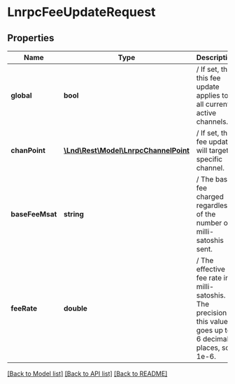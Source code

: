 # LnrpcFeeUpdateRequest

## Properties
Name | Type | Description | Notes
------------ | ------------- | ------------- | -------------
**global** | **bool** | / If set, then this fee update applies to all currently active channels. | [optional] 
**chanPoint** | [**\Lnd\Rest\Model\LnrpcChannelPoint**](LnrpcChannelPoint.md) | / If set, this fee update will target a specific channel. | [optional] 
**baseFeeMsat** | **string** | / The base fee charged regardless of the number of milli-satoshis sent. | [optional] 
**feeRate** | **double** | / The effective fee rate in milli-satoshis. The precision of this value goes up to 6 decimal places, so 1e-6. | [optional] 

[[Back to Model list]](../README.md#documentation-for-models) [[Back to API list]](../README.md#documentation-for-api-endpoints) [[Back to README]](../README.md)



